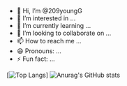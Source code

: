 - 👋 Hi, I’m @209youngG
- 👀 I’m interested in ...
- 🌱 I’m currently learning ...
- 💞️ I’m looking to collaborate on ...
- 📫 How to reach me ...
- 😄 Pronouns: ...
- ⚡ Fun fact: ...

<!---
209youngG/209youngG is a ✨ special ✨ repository because its `README.md` (this file) appears on your GitHub profile.
You can click the Preview link to take a look at your changes.
--->
[![Top Langs](https://github-readme-stats.vercel.app/api/top-langs/?username=209youngG)]
![Anurag's GitHub stats](https://github-readme-stats.vercel.app/api?username=209youngG&show_icons=true&include_all_commits=true&theme=radical&hide_border=true&count_private=true)
